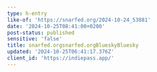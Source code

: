 ```yaml
---
type: h-entry
like-of: 'https://snarfed.org/2024-10-24_53881'
date: '2024-10-25T08:41:00+0200'
post-status: published
sensitive: 'false'
title: snarfed.orgsnarfed.orgBlueskyBluesky
updated: '2024-10-25T06:41:17.376Z'
client_id: 'https://indiepass.app/'
---
```


